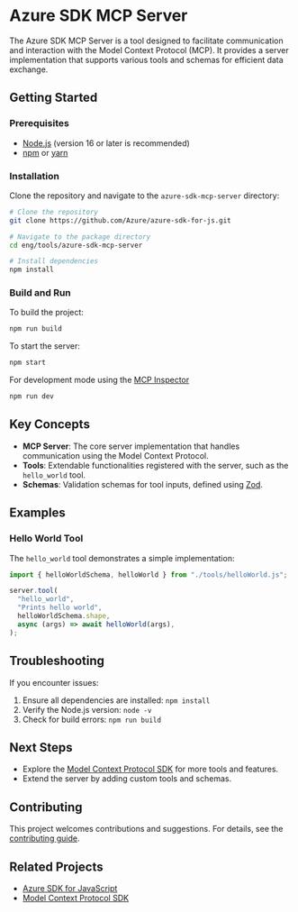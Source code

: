 # Azure SDK MCP Server

The Azure SDK MCP Server is a tool designed to facilitate communication and interaction with the Model Context Protocol (MCP). It provides a server implementation that supports various tools and schemas for efficient data exchange.

## Getting Started

### Prerequisites

- [Node.js](https://nodejs.org) (version 16 or later is recommended)
- [npm](https://www.npmjs.com/) or [yarn](https://yarnpkg.com/)

### Installation

Clone the repository and navigate to the `azure-sdk-mcp-server` directory:

```bash
# Clone the repository
git clone https://github.com/Azure/azure-sdk-for-js.git

# Navigate to the package directory
cd eng/tools/azure-sdk-mcp-server

# Install dependencies
npm install
```

### Build and Run

To build the project:

```bash
npm run build
```

To start the server:

```bash
npm start
```

For development mode using the [MCP Inspector](https://github.com/modelcontextprotocol/inspector)

```bash
npm run dev
```

## Key Concepts

- **MCP Server**: The core server implementation that handles communication using the Model Context Protocol.
- **Tools**: Extendable functionalities registered with the server, such as the `hello_world` tool.
- **Schemas**: Validation schemas for tool inputs, defined using [Zod](https://zod.dev/).

## Examples

### Hello World Tool

The `hello_world` tool demonstrates a simple implementation:

```typescript
import { helloWorldSchema, helloWorld } from "./tools/helloWorld.js";

server.tool(
  "hello_world",
  "Prints hello world",
  helloWorldSchema.shape,
  async (args) => await helloWorld(args),
);
```

## Troubleshooting

If you encounter issues:

1. Ensure all dependencies are installed: `npm install`
2. Verify the Node.js version: `node -v`
3. Check for build errors: `npm run build`

## Next Steps

- Explore the [Model Context Protocol SDK](https://github.com/modelcontextprotocol/sdk) for more tools and features.
- Extend the server by adding custom tools and schemas.

## Contributing

This project welcomes contributions and suggestions. For details, see the [contributing guide](https://github.com/Azure/azure-sdk-for-js/blob/main/CONTRIBUTING.md).

## Related Projects

- [Azure SDK for JavaScript](https://github.com/Azure/azure-sdk-for-js)
- [Model Context Protocol SDK](https://github.com/modelcontextprotocol/sdk)
